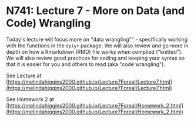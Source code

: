 # N741: Lecture 7 - More on Data (and Code) Wrangling

Today's lecture will focus more on "data wrangling"" - specifically working with the functions in the `dplyr` package. We will also review and go more in depth on how a Rmarkdown (RMD) file works when compiled ("knitted"). We will also review good practices for coding and keeping your syntax so that it is easier for you and others to read (aka "code wrangling").

See Lecture at [https://melindahiggins2000.github.io/Lecture7Foreal/Lecture7.html](https://melindahiggins2000.github.io/Lecture7Foreal/Lecture7.html)

See Homework 2 at [https://melindahiggins2000.github.io/Lecture7Foreal/Homework_2.html](https://melindahiggins2000.github.io/Lecture7Foreal/Homework_2.html)



